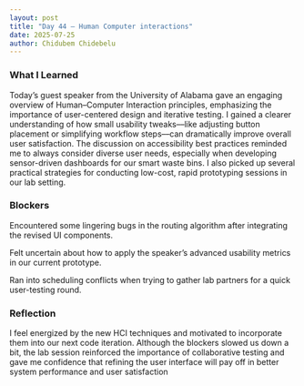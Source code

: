 ```yaml
---
layout: post
title: "Day 44 – Human Computer interactions"
date: 2025-07-25
author: Chidubem Chidebelu
---
```


### What I Learned
Today’s guest speaker from the University of Alabama gave an engaging overview of Human–Computer Interaction principles, emphasizing the importance of user-centered design and iterative testing. I gained a clearer understanding of how small usability tweaks––like adjusting button placement or simplifying workflow steps––can dramatically improve overall user satisfaction. The discussion on accessibility best practices reminded me to always consider diverse user needs, especially when developing sensor-driven dashboards for our smart waste bins. I also picked up several practical strategies for conducting low-cost, rapid prototyping sessions in our lab setting.

### Blockers
Encountered some lingering bugs in the routing algorithm after integrating the revised UI components.

Felt uncertain about how to apply the speaker’s advanced usability metrics in our current prototype.

Ran into scheduling conflicts when trying to gather lab partners for a quick user-testing round.



### Reflection
I feel energized by the new HCI techniques and motivated to incorporate them into our next code iteration. Although the blockers slowed us down a bit, the lab session reinforced the importance of collaborative testing and gave me confidence that refining the user interface will pay off in better system performance and user satisfaction
